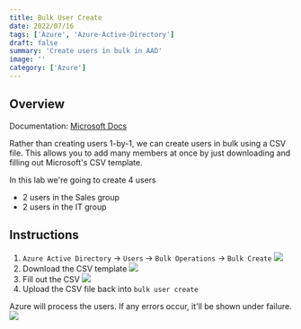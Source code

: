 ```yaml
---
title: Bulk User Create
date: 2022/07/16
tags: ['Azure', 'Azure-Active-Directory']
draft: false
summary: 'Create users in bulk in AAD'
image: ''
category: ['Azure']
---
```


## Overview

Documentation: [Microsoft Docs](https://docs.microsoft.com/en-us/azure/active-directory/enterprise-users/users-bulk-add)

Rather than creating users 1-by-1, we can create users in bulk using a CSV file. This allows you to add many members at once by just downloading and filling out Microsoft's CSV template.

In this lab we're going to create 4 users

- 2 users in the Sales group
- 2 users in the IT group

## Instructions

1. `Azure Active Directory` -> `Users` -> `Bulk Operations` -> `Bulk Create`
   ![](https://bui.blob.core.windows.net/labs/Lab_2022_07_16_17_18.webp)
2. Download the CSV template
   ![](https://bui.blob.core.windows.net/labs/Lab_2022_07_16_18_22.webp)
3. Fill out the CSV
   ![](https://bui.blob.core.windows.net/labs/Lab_2022_07_16_18_54.webp)
4. Upload the CSV file back into `bulk user create`

Azure will process the users. If any errors occur, it'll be shown under failure.
![](https://bui.blob.core.windows.net/labs/Lab_2022_07_16_20_01.webp)
